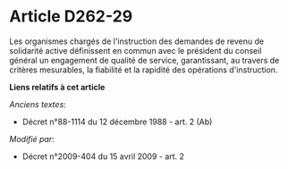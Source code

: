 # Article D262-29

Les organismes chargés de l'instruction des demandes de revenu de solidarité active définissent en commun avec le président
du conseil général un engagement de qualité de service, garantissant, au travers de critères mesurables, la fiabilité et la
rapidité des opérations d'instruction.

**Liens relatifs à cet article**

_Anciens textes_:

  - Décret n°88-1114 du 12 décembre 1988 - art. 2 (Ab)

_Modifié par_:

  - Décret n°2009-404 du 15 avril 2009 - art. 2
